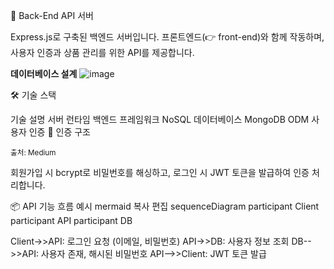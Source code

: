 🧩 Back-End API 서버

Express.js로 구축된 백엔드 서버입니다. 프론트엔드(👉 front-end)와 함께 작동하며, 사용자 인증과 상품 관리를 위한 API를 제공합니다.

**데이터베이스 설계**
![image](https://github.com/user-attachments/assets/28c58291-0bf1-4c76-ad94-569b6f739007)

🛠 기술 스택

기술	설명
서버 런타임
백엔드 프레임워크
NoSQL 데이터베이스
MongoDB ODM
사용자 인증
🔐 인증 구조

<sub>출처: Medium</sub>

회원가입 시 bcrypt로 비밀번호를 해싱하고, 로그인 시 JWT 토큰을 발급하여 인증 처리합니다.


📦 API 기능 흐름 예시
mermaid
복사
편집
sequenceDiagram
  participant Client
  participant API
  participant DB

  Client->>API: 로그인 요청 (이메일, 비밀번호)
  API->>DB: 사용자 정보 조회
  DB-->>API: 사용자 존재, 해시된 비밀번호
  API-->>Client: JWT 토큰 발급
